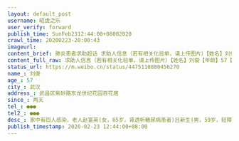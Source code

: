```yaml
---
layout: default_post
username: 昭虞之乐
user_verify: forward
publish_time: SunFeb2312:44:00+08002020
crawl_time: 20200223-20:00:43
imageurl: 
content_brief: 肺炎患者求助超话 求助人信息（若有相关化验单，请上传图片）【姓名】刘俊【年龄】57【所在城市】武汉【所在小区、社区】武昌区紫砂路东龙世纪花园百花居【患病时间】两天【联系方式】●●●【其他紧急联系人】●●●【病情描述】 家中有四人感染，老人赵富英(女，85岁，肾透析 ...全文
content_full_raw: 求助人信息（若有相关化验单，请上传图片）【姓名】刘俊【年龄】57【所在城市】武汉【所在小区、社区】武昌区紫砂路东龙世纪花园百花居【患病时间】两天【联系方式】●●●【其他紧急联系人】●●●【病情描述】家中有四人感染，老人赵富英(女，85岁，肾透析糖尿病患者)吕新生(男，59岁，轻障，较严重)刘俊(男，57岁，已联系上一个床位)，老人在昨天透析时出现上吐下泻浑身抽搐症状，经过拍片确认感染新冠状肺炎，密切照顾接触者经拍片确认感染新冠状肺炎，现已上报社区，社区回复老人情况特殊，需层层上报，才能接收入院，现在老人的情况很糟糕，再不入院接收治疗，恐怕很难挺过去，因老人无法住院治疗，另外两名患者需照顾老人，都无法入院治疗，请各位好心人士，拜托各位能否提供通道，帮助老人快速住院治疗，使其他人得到治疗，拜托了，万分感谢🙏
status_url: https://m.weibo.cn/status/4475110880456270
name_: 刘俊
age_: 57
city_: 武汉
address_: 武昌区紫砂路东龙世纪花园百花居
since_: 两天
tel_: ●●●
tel2_: ●●●
desc_: 家中有四人感染，老人赵富英(女，85岁，肾透析糖尿病患者)吕新生(男，59岁，轻障，较严重)刘俊(男，57岁，已联系上一个床位)，老人在昨天透析时出现上吐下泻浑身抽搐症状，经过拍片确认感染新冠状肺炎，密切照顾接触者经拍片确认感染新冠状肺炎，现已上报社区，社区回复老人情况特殊，需层层上报，才能接收入院，现在老人的情况很糟糕，再不入院接收治疗，恐怕很难挺过去，因老人无法住院治疗，另外两名患者需照顾老人，都无法入院治疗，请各位好心人士，拜托各位能否提供通道，帮助老人快速住院治疗，使其他人得到治疗，拜托了，万分感谢🙏
publish_timestamp: 2020-02-23 12:44:00+08:00
---
```

